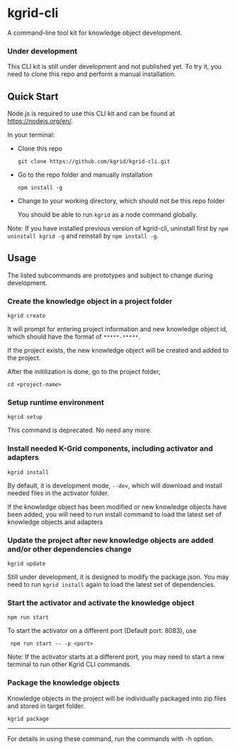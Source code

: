 # kgrid-cli

A command-line tool kit for knowledge object development.

### Under development

This CLI kit is still under development and not published yet. To try it, you need to clone this repo and perform a manual installation.

## Quick Start

Node.js is required to use this CLI kit and can be found at https://nodejs.org/en/.

In your terminal:
- Clone this repo

    ```git clone https://github.com/kgrid/kgrid-cli.git```

- Go to the repo folder and manually installation

    ```npm install -g```

- Change to your working directory, which should not be this repo folder

    You should be able to run `kgrid` as a node command globally.

Note: If you have installed previous version of kgrid-cli, uninstall first by `npm uninstall kgrid -g` and reinstall by `npm install -g`.


## Usage

The listed subcommands are prototypes and subject to change during development.


### Create the knowledge object in a project folder

`kgrid create `

It will prompt for entering project information and new knowledge object id, which should have the format of `*****-*****`.

If the project exists, the new knowledge object will be created and added to the project.

After the initilization is done, go to the project folder,

`cd <project-name>`



### Setup runtime environment

``` kgrid setup ```

This command is deprecated. No need any more.



### Install needed K-Grid components, including activator and adapters

``` kgrid install ```

By default, it is development mode, `--dev`, which will download and install needed files in the activator folder.

If the knowledge object has been modified or new knowledge objects have been added, you will need to run install command to load the latest set of knowledge objects and adapters



### Update the project after new knowledge objects are added and/or other dependencies change

``` kgrid update ```

Still under development, it is designed to modify the package.json. You may need to run `kgrid install` again to load the latest set of dependencies.



### Start the activator and activate the knowledge object

``` npm run start ```

To start the activator on a different port (Default port: 8083), use

``` npm run start -- -p <port>```

Note: If the activator starts at a different port, you may need to start a new terminal to run other Kgrid CLI commands.



### Package the knowledge objects

Knowledge objects in the project will be individually packaged into zip files and stored in target folder.

``` kgrid package ```



---

For details in using these command, run the commands with -h option.

